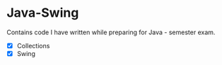 # Java-Swing
Contains code I have written while preparing for Java - semester exam.
- [x] Collections
- [x] Swing 
